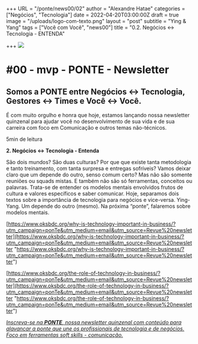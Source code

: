 +++
URL = "/ponte/news00/02"
author = "Alexandre Hatae"
categories = ["Negócios", "Tecnologia"]
date = 2022-04-20T03:00:00Z
draft = true
image = "/uploads/logo-com-texto.png"
layout = "post"
subtitle = "Ying & Yang"
tags = ["Você com Você", "news00"]
title = "0.2. Negócios <-> Tecnologia - ENTENDA"

+++
![](/uploads/logo-com-texto.png)

# #00 - mvp - PONTE - Newsletter

## Somos a PONTE entre Negócios ↔ Tecnologia, Gestores ↔ Times e Você ↔ Você.

É com muito orgulho e honra que hoje, estamos lançando nossa newsletter quinzenal para ajudar você no desenvolvimento de sua vida e de sua carreira com foco em Comunicação e outros temas não-técnicos.

5min de leitura

**2. Negócios <-> Tecnologia - Entenda**

São dois mundos? São duas culturas? Por que que existe tanta metodologia e tanto treinamento, com tanta surpresa e entregas sofríveis? Vamos deixar claro que um depende do outro, senso comum certo? Mas não são somente reuniões ou squads mistas. E também não são só ferramentas, conceitos ou palavras. Trata-se de entender os modelos mentais envolvidos frutos de cultura e valores específicos e saber comunicar. Hoje, separamos dois textos sobre a importância de tecnologia para negócios e vice-versa. Ying-Yang. Um depende do outro (mesmo). Na próxima “ponte”, falaremos sobre modelos mentais.

[https://www.oksbdc.org/why-is-technology-important-in-business/?utm_campaign=ponTe&utm_medium=email&utm_source=Revue%20newsletter](https://www.oksbdc.org/why-is-technology-important-in-business/?utm_campaign=ponTe&utm_medium=email&utm_source=Revue%20newsletter "https://www.oksbdc.org/why-is-technology-important-in-business/?utm_campaign=ponTe&utm_medium=email&utm_source=Revue%20newsletter")

[https://www.oksbdc.org/the-role-of-technology-in-business/?utm_campaign=ponTe&utm_medium=email&utm_source=Revue%20newsletter](https://www.oksbdc.org/the-role-of-technology-in-business/?utm_campaign=ponTe&utm_medium=email&utm_source=Revue%20newsletter "https://www.oksbdc.org/the-role-of-technology-in-business/?utm_campaign=ponTe&utm_medium=email&utm_source=Revue%20newsletter")

[_Inscreva-se na_ **_PONTE_**_, nossa newsletter quinzenal com conteúdo para alavancar a ponte que une os profissionais de tecnologia e de negócios. Foco em ferramentas soft skills - comunicação._](https://www.getrevue.co/profile/porquesim-org "Inscreva-se na PONTE")